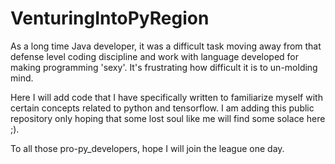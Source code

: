 # VenturingIntoPyRegion
As a long time Java developer, it was a difficult task moving away from that defense level coding discipline and work with language developed for making programming 'sexy'. It's frustrating how difficult it is to un-molding mind.  
  
Here I will add code that I have specifically written to familiarize myself with certain concepts related to python and tensorflow. I am adding this public repository only hoping that some lost soul like me will find some solace here ;).   
  
To all those pro-py_developers, hope I will join the league one day.
